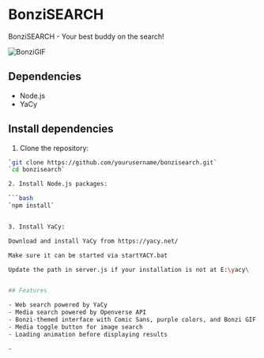 # BonziSEARCH
BonziSEARCH - Your best buddy on the search!


![BonziGIF](https://media.tenor.com/0R9Lc0Mz_0sAAAAM/bonzi-bonzibuddy.gif)

## Dependencies

- Node.js
- YaCy

## Install dependencies

1. Clone the repository:

```bash
`git clone https://github.com/yourusername/bonzisearch.git`
`cd bonzisearch`

2. Install Node.js packages:

```bash
`npm install`


3. Install YaCy:

Download and install YaCy from https://yacy.net/

Make sure it can be started via startYACY.bat

Update the path in server.js if your installation is not at E:\yacy\


## Features

- Web search powered by YaCy
- Media search powered by Openverse API
- Bonzi-themed interface with Comic Sans, purple colors, and Bonzi GIF animation
- Media toggle button for image search
- Loading animation before displaying results

- 

